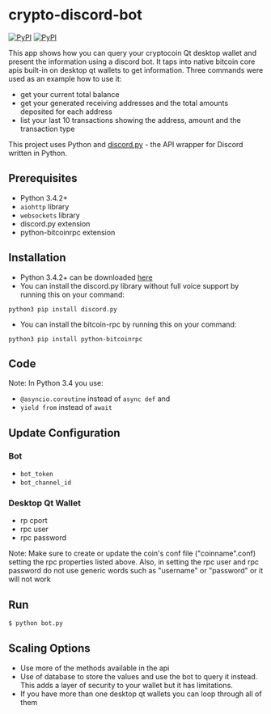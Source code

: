 # crypto-discord-bot
[![PyPI](https://img.shields.io/pypi/v/discord.py.svg)](https://pypi.python.org/pypi/discord.py/)
[![PyPI](https://img.shields.io/pypi/pyversions/discord.py.svg)](https://pypi.python.org/pypi/discord.py/)

This app shows how you can query your cryptocoin Qt desktop wallet and present the information using a discord bot. It taps into native bitcoin
core apis built-in on desktop qt wallets to get information. Three commands were used as an example how to use it:
- get your current total balance
- get your generated receiving addresses and the total amounts deposited for each address
- list your last 10 transactions showing the address, amount and the transaction type

This project uses Python and 
[discord.py](https://github.com/Rapptz/discord.py/) - the API wrapper for Discord written in Python.



## Prerequisites
- Python 3.4.2+
- `aiohttp` library
- `websockets` library
- discord.py extension
- python-bitcoinrpc extension

## Installation
- Python 3.4.2+ can be downloaded [here](https://www.python.org/)
- You can install the discord.py library without full voice support by running this on your command:
```
python3 pip install discord.py
```
- You can install the bitcoin-rpc by running this on your command:
```
python3 pip install python-bitcoinrpc
```

## Code
Note: In Python 3.4 you use:
- `@asyncio.coroutine` instead of `async def` and 
- `yield from` instead of `await`

## Update Configuration

### Bot

- `bot_token`
- `bot_channel_id`

### Desktop Qt Wallet
- rp cport
- rpc user
- rpc password

Note: Make sure to create or update the coin's conf file ("coinname".conf) setting the rpc properties listed above.
Also, in setting the rpc user and rpc password do not use generic words such as "username" or "password" or it will not work

## Run
```sh
$ python bot.py
```

## Scaling  Options
- Use more of the methods available in the api
- Use of database to store the values and use the bot to query it instead. This adds a layer of security to your wallet but it has
limitations.
- If you have more than one desktop qt wallets you can loop through all of them

